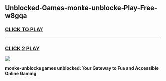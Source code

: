 
## Unblocked-Games-monke-unblocke-Play-Free-w8gqa
<h3>
<a href="https://premium76.site?title=monke-unblocke&ref=18A1">CLICK TO PLAY</a></h3>
<hr>

<h3>
<a href="https://premium76.site?title=monke-unblocke&ref=18A1">CLICK 2 PLAY</a>
  
</h3>

<a href="https://premium76.site?title=monke-unblocke&ref=18A1"><img src="https://clearcache.store/games.png"></a>


**monke-unblocke games unblocked: Your Gateway to Fun and Accessible Online Gaming**
